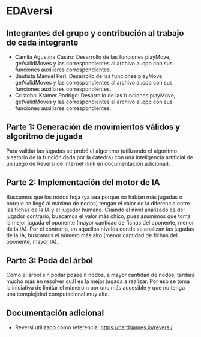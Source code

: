 # EDAversi

## Integrantes del grupo y contribución al trabajo de cada integrante

* Camila Agustina Castro: Desarrollo de las funciones playMove, getValidMoves y las correspondientes al archivo ai.cpp con sus funciones auxiliares correspondientes.
* Bautista Manuel Peri: Desarrollo de las funciones playMove, getValidMoves y las correspondientes al archivo ai.cpp con sus funciones auxiliares correspondientes.
* Cristobal Kramer Rodrigo: Desarrollo de las funciones playMove, getValidMoves y las correspondientes al archivo ai.cpp con sus funciones auxiliares correspondientes.

## Parte 1: Generación de movimientos válidos y algoritmo de jugada

Para validar las jugadas se probó el algoritmo (utilizando el algoritmo aleatorio de la función dada por la catedra) con una inteligencia artificial de un juego de Reversi de Internet (link en documentación adicional).

## Parte 2: Implementación del motor de IA

Buscamos que los nodos hoja (ya sea porque no habían más jugadas o porque se llegó al máximo de nodos) tengan el valor de la diferencia entre las fichas de la IA y el jugador humano. Cuando el nivel analizado es del jugador contrario, buscamos el valor más chico, pues asumimos que toma la mejor jugada el oponente (mayor cantidad de fichas del oponente, menor de la IA). Por el contrario, en aquellos niveles donde se analizan las jugadas de la IA, buscamos el número más alto (menor cantidad de fichas del oponente, mayor IA).

## Parte 3: Poda del árbol

Como el árbol sin podar posee n nodos, a mayor cantidad de nodos, tardará mucho más en resolver cuál es la mejor jugada a realizar. Por eso se toma la iniciativa de limitar el número n por uno más accesible y que no tenga una complejidad computacional muy alta.

## Documentación adicional

* Reversi utilizado como referencia: https://cardgames.io/reversi/